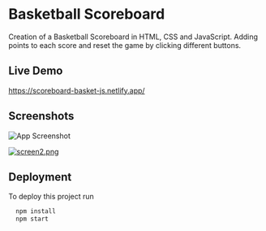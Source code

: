 
# Basketball Scoreboard

Creation of a Basketball Scoreboard in HTML, CSS and JavaScript. Adding points to each score and reset the game by clicking different buttons. 


## Live Demo

https://scoreboard-basket-js.netlify.app/
## Screenshots

![App Screenshot](https://i.postimg.cc/TYdLsJZF/screen.png)

[![screen2.png](https://i.postimg.cc/jj4YByV3/screen2.png)](https://postimg.cc/zLvQgbGT)
## Deployment

To deploy this project run

```bash
  npm install
  npm start
```

